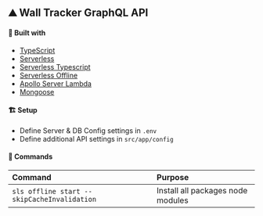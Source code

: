 ## ⛰️ Wall Tracker GraphQL API

#### 🔨 Built with

- [TypeScript](https://www.typescriptlang.org/)
- [Serverless](https://dashboard.serverless.com/)
- [Serverless Typescript](https://github.com/prisma/serverless-plugin-typescript)
- [Serverless Offline](https://github.com/dherault/serverless-offline)
- [Apollo Server Lambda](https://www.apollographql.com/docs/apollo-server/servers/lambda.html)
- [Mongoose](https://mongoosejs.com/)

#### 🏗️ Setup

- Define Server & DB Config settings in `.env`
- Define additional API settings in `src/app/config`

#### 📖 Commands

Command                                     | Purpose
:------------------------------------------ | :-----------------------------------------------
`sls offline start --skipCacheInvalidation` | Install all packages node modules
